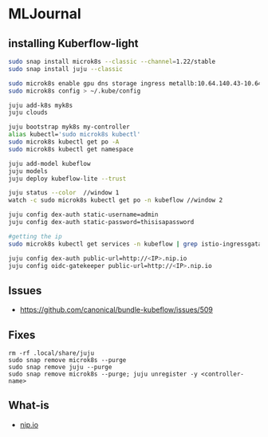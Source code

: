# MLJournal

## installing Kuberflow-light
```bash
sudo snap install microk8s --classic --channel=1.22/stable
sudo snap install juju --classic

sudo microk8s enable gpu dns storage ingress metallb:10.64.140.43-10.64.140.49 
sudo microk8s config > ~/.kube/config

juju add-k8s myk8s
juju clouds

juju bootstrap myk8s my-controller
alias kubectl='sudo microk8s kubectl'
sudo microk8s kubectl get po -A
sudo microk8s kubectl get namespace

juju add-model kubeflow
juju models
juju deploy kubeflow-lite --trust

juju status --color  //window 1
watch -c sudo microk8s kubectl get po -n kubeflow //window 2

juju config dex-auth static-username=admin
juju config dex-auth static-password=thisisapassword

#getting the ip
sudo microk8s kubectl get services -n kubeflow | grep istio-ingressgataway-workload

juju config dex-auth public-url=http://<IP>.nip.io
juju config oidc-gatekeeper public-url=http://<IP>.nip.io
```
## Issues
- https://github.com/canonical/bundle-kubeflow/issues/509

## Fixes
```
rm -rf .local/share/juju
sudo snap remove microk8s --purge
sudo snap remove juju --purge
sudo snap remove microk8s --purge; juju unregister -y <controller-name>
```
## What-is
- [nip.io](https://cluedin-io.github.io/Home/faq/nip/)
